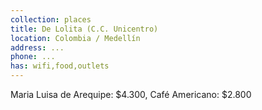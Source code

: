 ```yaml
---
collection: places
title: De Lolita (C.C. Unicentro)
location: Colombia / Medellín
address: ...
phone: ...
has: wifi,food,outlets
---
```


Maria Luisa de Arequipe: $4.300, Café Americano: $2.800
